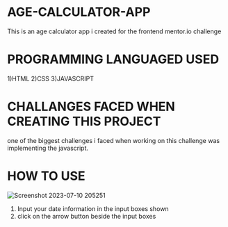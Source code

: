 # AGE-CALCULATOR-APP

This is an age calculator app i created for the frontend mentor.io challenge

# PROGRAMMING LANGUAGED USED
1)HTML
2)CSS
3)JAVASCRIPT

# CHALLANGES FACED WHEN CREATING THIS PROJECT
one of the biggest challenges i faced when working on this challenge was implementing the javascript.

# HOW TO USE
![Screenshot 2023-07-10 205251](https://github.com/iyanu752/AGE-CALCULATOR-APP/assets/127423641/b2c1cc1f-e3f0-42fa-89bb-dab15cde3f9e)

1) Input your date information in the input boxes shown
2) click on the arrow button beside the input boxes
